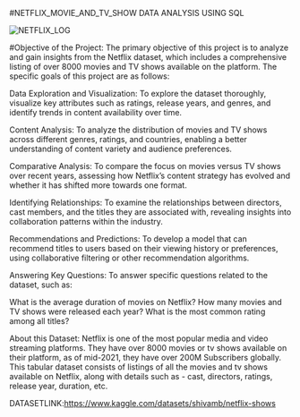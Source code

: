 #NETFLIX_MOVIE_AND_TV_SHOW DATA ANALYSIS  USING SQL  

![NETFLIX_LOG](https://i.ytimg.com/vi/ZMak63mHq5Y/maxresdefault.jpg) 

#Objective of the Project:
The primary objective of this project is to analyze and gain insights from the Netflix dataset, which includes a comprehensive listing of over 8000 movies and TV shows available on the platform. The specific goals of this project are as follows:

Data Exploration and Visualization: To explore the dataset thoroughly, visualize key attributes such as ratings, release years, and genres, and identify trends in content availability over time.

Content Analysis: To analyze the distribution of movies and TV shows across different genres, ratings, and countries, enabling a better understanding of content variety and audience preferences.

Comparative Analysis: To compare the focus on movies versus TV shows over recent years, assessing how Netflix’s content strategy has evolved and whether it has shifted more towards one format.

Identifying Relationships: To examine the relationships between directors, cast members, and the titles they are associated with, revealing insights into collaboration patterns within the industry.

Recommendations and Predictions: To develop a model that can recommend titles to users based on their viewing history or preferences, using collaborative filtering or other recommendation algorithms.

Answering Key Questions: To answer specific questions related to the dataset, such as:

What is the average duration of movies on Netflix?
How many movies and TV shows were released each year?
What is the most common rating among all titles?




About this Dataset: Netflix is one of the most popular media and video streaming platforms. They have over 8000 movies or tv shows available on their platform, as of mid-2021, they have over 200M Subscribers globally. This tabular dataset consists of listings of all the movies and tv shows available on Netflix, along with details such as - cast, directors, ratings, release year, duration, etc.



DATASETLINK:https://www.kaggle.com/datasets/shivamb/netflix-shows



